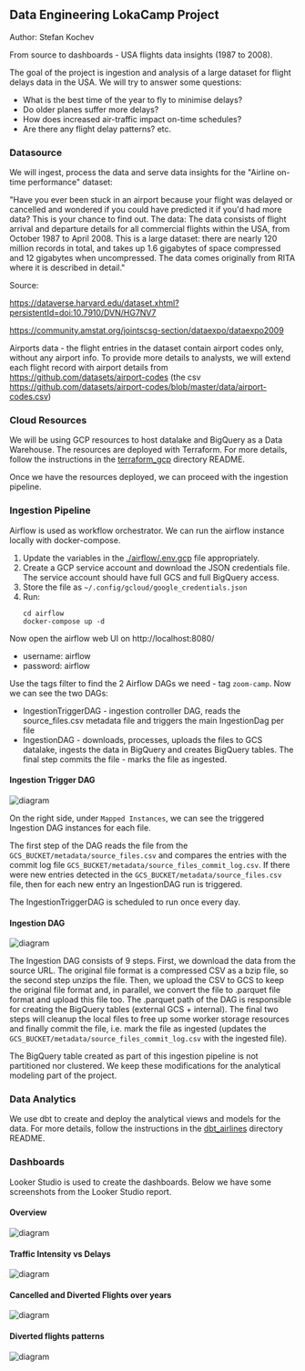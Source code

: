 ## Data Engineering LokaCamp Project
Author: Stefan Kochev

From source to dashboards - USA flights data insights (1987 to 2008).

The goal of the project is ingestion and analysis of a large dataset for flight delays
data in the USA. We will try to answer some questions:
- What is the best time of the year to fly to minimise delays?
- Do older planes suffer more delays?
- How does increased air-traffic impact on-time schedules?
- Are there any flight delay patterns? etc.

### Datasource
We will ingest, process the data and serve data insights for the "Airline on-time performance" dataset:

"Have you ever been stuck in an airport because your flight was
delayed or cancelled and wondered if you could have predicted it if you'd had more data? This
is your chance to find out. The data: The data consists of flight arrival and departure details
for all commercial flights within the USA, from October 1987 to April 2008. This is a large
dataset: there are nearly 120 million records in total, and takes up 1.6 gigabytes of space
compressed and 12 gigabytes when uncompressed. The data comes originally from RITA where it is
described in detail."

Source:

https://dataverse.harvard.edu/dataset.xhtml?persistentId=doi:10.7910/DVN/HG7NV7

https://community.amstat.org/jointscsg-section/dataexpo/dataexpo2009

Airports data - the flight entries in the dataset contain airport codes only, without any airport info.
To provide more details to analysts, we will extend each flight record with airport details from 
https://github.com/datasets/airport-codes 
(the csv https://github.com/datasets/airport-codes/blob/master/data/airport-codes.csv)


### Cloud Resources
We will be using GCP resources to host datalake and BigQuery as a Data Warehouse.
The resources are deployed with Terraform. For more details, follow the instructions
in the [terraform_gcp](./terraform_gcp) directory README.

Once we have the resources deployed, we can proceed with the ingestion pipeline.

### Ingestion Pipeline
Airflow is used as workflow orchestrator. We can run the airflow instance locally with
docker-compose. 

1. Update the variables in the [./airflow/.env.gcp](./airflow/.env.gcp) file appropriately.
2. Create a GCP service account and download the JSON credentials file. The service account should have full
   GCS and full BigQuery access.
3. Store the file as `~/.config/gcloud/google_credentials.json`
4. Run:
   ```shell
   cd airflow
   docker-compose up -d
   ```

Now open the airflow web UI on http://localhost:8080/

- username: airflow
- password: airflow

Use the tags filter to find the 2 Airflow DAGs we need - tag `zoom-camp`. Now we can see the two DAGs:

- IngestionTriggerDAG - ingestion controller DAG, reads the source_files.csv metadata file and triggers the
main IngestionDag per file
- IngestionDAG - downloads, processes, uploads the files to GCS datalake, ingests the data in BigQuery and creates
BigQuery tables. The final step commits the file - marks the file as ingested.
  
#### Ingestion Trigger DAG

![diagram](img/ingestion_trigger_dag.png)

On the right side, under `Mapped Instances`, we can see the triggered Ingestion DAG instances for each file.

The first step of the DAG reads the file from the `GCS_BUCKET/metadata/source_files.csv` and compares the entries
with the commit log file `GCS_BUCKET/metadata/source_files_commit_log.csv`. If there were new entries detected in the
`GCS_BUCKET/metadata/source_files.csv` file, then for each new entry an IngestionDAG run is triggered.

The IngestionTriggerDAG is scheduled to run once every day.

#### Ingestion DAG

![diagram](img/ingestion_dag_graph.png)

The Ingestion DAG consists of 9 steps. First, we download the data from the source URL. The original file format
is a compressed CSV as a bzip file, so the second step unzips the file. Then, we upload the CSV to GCS
to keep the original file format and, in parallel, we convert the file to .parquet file format and upload this file 
too. The .parquet path of the DAG is responsible for creating the BigQuery tables (external GCS + internal). The 
final two steps will cleanup the local files to free up some worker storage resources and finally commit the file, 
i.e. mark the file as ingested (updates the `GCS_BUCKET/metadata/source_files_commit_log.csv` with the ingested file).

The BigQuery table created as part of this ingestion pipeline is not partitioned nor clustered. We keep these 
modifications for the analytical modeling part of the project.

### Data Analytics
We use dbt to create and deploy the analytical views and models for the data. For more details, 
follow the instructions in the [dbt_airlines](./dbt_airlines) directory README.

### Dashboards
Looker Studio is used to create the dashboards. Below we have some screenshots from the Looker Studio report.

#### Overview

![diagram](img/overview.png)

#### Traffic Intensity vs Delays

![diagram](img/delays-months.png)

#### Cancelled and Diverted Flights over years

![diagram](img/cancelled-diverted.png)

#### Diverted flights patterns

![diagram](img/diverted-flights-pattern.png)